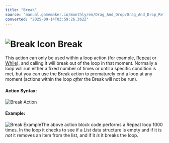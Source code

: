 ```yaml
---
title: "Break"
source: "manual.gamemaker.io/monthly/en/Drag_And_Drop/Drag_And_Drop_Reference/Loops/Break.htm"
converted: "2025-09-14T03:59:26.362Z"
---
```


# ![Break Icon](../../../assets/Images/Scripting_Reference/Drag_And_Drop/Reference/Loops/i_Loops_Break.png) Break

This action can only be used within a loop action (for example, [Repeat](Repeat.md) or [While](While.md)), and calling it will break out of the loop in that moment. Normally a loop will run either a fixed number of times or until a specific condition is met, but you can use the Break action to prematurely end a loop at any moment (actions within the loop _after_ the Break will not be run).

#### Action Syntax:

![Break Action](../../../assets/Images/Scripting_Reference/Drag_And_Drop/Reference/Loops/a_Loops_Break.png)

#### Example:

![Break Example](../../../assets/Images/Scripting_Reference/Drag_And_Drop/Reference/Loops/e_Loops_Break.png)The above action block code performs a Repeat loop 1000 times. In the loop it checks to see if a List data structure is empty and if it is _not_ it removes an item from the list, and if it _is_ it breaks the loop.